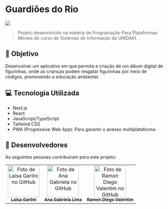 # Guardiões do Rio

<img src="http://img.shields.io/static/v1?label=STATUS&message=EM%20DESENVOLVIMENTO&color=GREEN&style=for-the-badge"/>

> Projeto desenvolvido na matéria de Programação Para Plataformas Móveis do curso de Sistemas de Informação da UNIDAVI.

## 🎯 Objetivo
Desenvolver um aplicativo em que permita a criação de um álbum digital de figurinhas, onde as crianças podem resgatar figurinhas por meio de códigos, promovendo a educação ambiental.

## 💻 Tecnologia Utilizada
- Next.js
- React
- JavaScript/TypeScript
- Tailwind CSS
- PWA (Progressive Web App): Para garantir o acesso multiplataforma.

## 🤝 Desenvolvedores

As seguintes pessoas contribuíram para este projeto:

<table>
  <tr>
    <td align="center">
      <a href="https://github.com/LaisaGarlini" title="Laisa Garlini">
        <img src="https://avatars.githubusercontent.com/u/128845740?v=4" width="100px;" alt="Foto de Laisa Garlini no GitHub"/><br>
        <sub>
          <b>Laisa Garlini</b>
        </sub>
      </a>
    </td>
    <td align="center">
      <a href="https://github.com/aagablm" title="Ana Gabriela Lima">
        <img src="https://avatars.githubusercontent.com/u/97294208?v=4" width="100px;" alt="Foto de Ana Gabriela no GitHub"/><br>
        <sub>
          <b>Ana Gabriela Lima</b>
        </sub>
      </a>
    </td>
    <td align="center">
      <a href="https://github.com/rdvalentim" title="Ramon Diego Valentim">
        <img src="https://avatars.githubusercontent.com/u/136483066?v=4" width="100px;" alt="Foto de Ramon Diego Valentim no GitHub"/><br>
        <sub>
          <b>Ramon Diego Valentim</b>
        </sub>
      </a>
    </td>